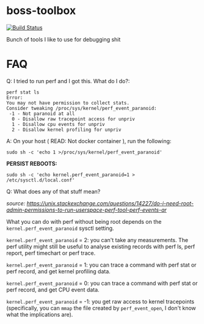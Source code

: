 # boss-toolbox

[![Build Status](https://travis-ci.org/bossjones/boss-toolbox.svg?branch=master)](https://travis-ci.org/bossjones/boss-toolbox)

Bunch of tools I like to use for debugging shit


# FAQ

Q: I tried to run perf and I got this. What do I do?:

```
perf stat ls
Error:
You may not have permission to collect stats.
Consider tweaking /proc/sys/kernel/perf_event_paranoid:
 -1 - Not paranoid at all
  0 - Disallow raw tracepoint access for unpriv
  1 - Disallow cpu events for unpriv
  2 - Disallow kernel profiling for unpriv
```

A: On your host ( READ: Not docker container ), run the following:

`sudo sh -c 'echo 1 >/proc/sys/kernel/perf_event_paranoid'`


**PERSIST REBOOTS:**

`sudo sh -c 'echo kernel.perf_event_paranoid=1 > /etc/sysctl.d/local.conf'`


Q: What does any of that stuff mean?

*source: https://unix.stackexchange.com/questions/14227/do-i-need-root-admin-permissions-to-run-userspace-perf-tool-perf-events-ar*

What you can do with perf without being root depends on the `kernel.perf_event_paranoid` sysctl setting.

`kernel.perf_event_paranoid` = 2: you can't take any measurements. The perf utility might still be useful to analyse existing records with perf ls, perf report, perf timechart or perf trace.

`kernel.perf_event_paranoid` = 1: you can trace a command with perf stat or perf record, and get kernel profiling data.

`kernel.perf_event_paranoid` = 0: you can trace a command with perf stat or perf record, and get CPU event data.

`kernel.perf_event_paranoid` = -1: you get raw access to kernel tracepoints (specifically, you can `mmap` the file created by `perf_event_open`, I don't know what the implications are).
